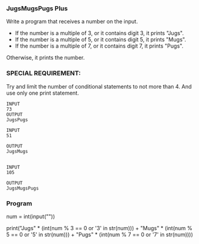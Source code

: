 ### JugsMugsPugs Plus
Write a program that receives a number on the input.

  - If the number is a multiple of 3, or it contains digit 3, it prints "Jugs". 
  - If the number is a multiple of 5, or it contains digit 5, it prints "Mugs".
  - If the number is a multiple of 7, or it contains digit 7, it prints "Pugs".

Otherwise, it prints the number.

### SPECIAL REQUIREMENT: 
Try and limit the number of conditional statements to not more than 4. 
And use only one print statement.

```
INPUT 
73 
OUTPUT
JugsPugs

INPUT 
51  

OUTPUT
JugsMugs


INPUT 
105

OUTPUT 
JugsMugsPugs

```
### Program
num = int(input(""))

print("Jugs" * (int(num % 3 == 0 or '3' in str(num))) + "Mugs" * (int(num % 5 == 0 or '5' in str(num))) + "Pugs" * (int(num % 7 == 0 or '7' in str(num))))

